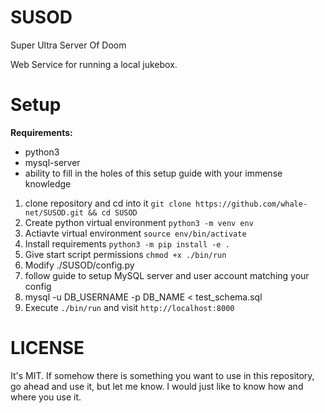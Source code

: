 # SUSOD
Super Ultra Server Of Doom

Web Service for running a local jukebox.


# Setup
**Requirements:**
- python3
- mysql-server
- ability to fill in the holes of this setup guide with your immense knowledge

1. clone repository and cd into it `git clone https://github.com/whale-net/SUSOD.git && cd SUSOD`
2. Create python virtual environment `python3 -m venv env`
3. Actiavte virtual environment `source env/bin/activate`
4. Install requirements `python3 -m pip install -e .`
5. Give start script permissions `chmod +x ./bin/run`
6. Modify ./SUSOD/config.py 
7. follow guide to setup MySQL server and user account matching your config
8. mysql -u DB_USERNAME -p DB_NAME < test_schema.sql 
9. Execute `./bin/run` and visit `http://localhost:8000`


# LICENSE
It's MIT. If somehow there is something you want to use in this repository, go ahead and use it, but let me know. I would just like to know how and where you use it.